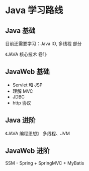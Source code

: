 # Java 学习路线

## Java 基础

目前还需要学习：Java IO, 多线程 部分

《JAVA 核心技术 卷1》

## JavaWeb 基础

- Servlet 和 JSP
- 理解 MVC
- JDBC
- http 协议

## Java 进阶

《JAVA 编程思想》
多线程、JVM

## JavaWeb 进阶

SSM - Spring + SpringMVC + MyBatis